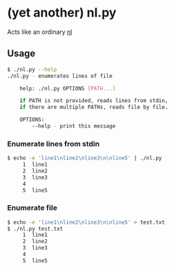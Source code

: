 # (yet another) nl.py

Acts like an ordinary [nl](https://man7.org/linux/man-pages/man1/nl.1.html)

## Usage

```bash
$ ./nl.py --help
./nl.py - enumerates lines of file

    help: ./nl.py OPTIONS [PATH...]

    if PATH is not provided, reads lines from stdin,
    if there are multiple PATHs, reads file by file.

    OPTIONS:
        --help - print this message

```

### Enumerate lines from stdin

```bash
$ echo -e 'line1\nline2\nline3\n\nline5' | ./nl.py
     1  line1
     2  line2
     3  line3
     4
     5  line5
```

### Enumerate file

```bash
$ echo -e 'line1\nline2\nline3\n\nline5' > test.txt
$ ./nl.py test.txt
     1  line1
     2  line2
     3  line3
     4
     5  line5
```
